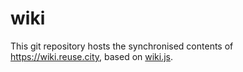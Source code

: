 # wiki

This git repository hosts the synchronised contents of https://wiki.reuse.city, based on [wiki.js](https://js.wiki).